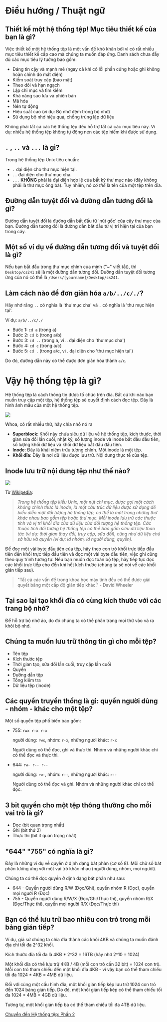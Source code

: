 # Điều hướng / Thuật ngữ

## Thiết kế một hệ thống tệp! Mục tiêu thiết kế của bạn là gì?
Việc thiết kế một hệ thống tệp là một vấn đề khó khăn bởi vì có rất nhiều mục tiêu thiết kế cấp cao mà chúng ta muốn đáp ứng. Danh sách chưa đầy đủ các mục tiêu lý tưởng bao gồm:

* Đáng tin cậy và mạnh mẽ (ngay cả khi có lỗi phần cứng hoặc ghi không hoàn chỉnh do mất điện)
* Kiểm soát truy cập (bảo mật)
* Theo dõi và hạn ngạch
* Lập chỉ mục và tìm kiếm
* Khả năng sao lưu và phiên bản
* Mã hóa
* Nén tự động
* Hiệu suất cao (ví dụ: Bộ nhớ đệm trong bộ nhớ)
* Sử dụng bộ nhớ hiệu quả, chống trùng lặp dữ liệu

Không phải tất cả các hệ thống tệp đều hỗ trợ tất cả các mục tiêu này. Ví dụ: nhiều hệ thống tệp không tự động nén các tệp hiếm khi được sử dụng.

## `.` , `..` và `...` là gì?
Trong hệ thống tệp Unix tiêu chuẩn: 
* `.` đại diện cho thư mục hiện tại.
* `..` đại diện cho thư mục cha.
* `...` **KHÔNG** phải là đại diện hợp lệ của bất kỳ thư mục nào (đây không phải là thư mục ông bà). Tuy nhiên, nó _có thể_ là tên của một tệp trên đĩa.

## Đường dẫn tuyệt đối và đường dẫn tương đối là gì?
Đường dẫn tuyệt đối là đường dẫn bắt đầu từ 'nút gốc' của cây thư mục của bạn. Đường dẫn tương đối là đường dẫn bắt đầu từ vị trí hiện tại của bạn trong cây.

## Một số ví dụ về đường dẫn tương đối và tuyệt đối là gì?
Nếu bạn bắt đầu trong thư mục chính của mình ("~" viết tắt), thì `Desktop/cs241` sẽ là một đường dẫn tương đối. Đường dẫn tuyệt đối tương ứng của nó có thể là `/Users/[yourname]/Desktop/cs241`.

## Làm cách nào để đơn giản hóa `a/b/../c/./`?
Hãy nhớ rằng `..` có nghĩa là 'thư mục cha' và `.` có nghĩa là 'thư mục hiện tại'.

Ví dụ: `a/b/../c/./`
- Bước 1: `cd a` (trong a)
- Bước 2: `cd b` (trong a/b)
- Bước 3: `cd ..` (trong a, vì .. đại diện cho 'thư mục cha')
- Bước 4: `cd c` (trong a/c)
- Bước 5: `cd .` (trong a/c, vì . đại diện cho 'thư mục hiện tại')

Do đó, đường dẫn này có thể được đơn giản hóa thành `a/c`.

# Vậy hệ thống tệp là gì?

Hệ thống tệp là cách thông tin được tổ chức trên đĩa. Bất cứ khi nào bạn muốn truy cập một tệp, hệ thống tệp sẽ quyết định cách đọc tệp. Đây là hình ảnh mẫu của một hệ thống tệp.

![](http://tinf2.vub.ac.be/~dvermeir/manual/uintro/disk.gif)

Whoa, có rất nhiều thứ, hãy chia nhỏ nó ra
* **Superblock**: Khối này chứa siêu dữ liệu về hệ thống tệp, kích thước, thời gian sửa đổi lần cuối, nhật ký, số lượng inode và inode bắt đầu đầu tiên, số lượng khối dữ liệu và khối dữ liệu bắt đầu đầu tiên.
* **Inode**: Đây là khái niệm trừu tượng chính. Một inode là một tệp. 
* **Khối đĩa**: Đây là nơi dữ liệu được lưu trữ. Nội dung thực tế của tệp.

## Inode lưu trữ nội dung tệp như thế nào?
![](https://classes.soe.ucsc.edu/cmps111/Fall08/inode_with_signatures.jpg)

Từ [Wikipedia](http://en.wikipedia.org/wiki/Inode):

> *Trong hệ thống tệp kiểu Unix, một nút chỉ mục, được gọi một cách không chính thức là inode, là một cấu trúc dữ liệu được sử dụng để biểu diễn một đối tượng hệ thống tệp, có thể là một trong những thứ khác nhau bao gồm tệp hoặc thư mục. Mỗi inode lưu trữ các thuộc tính và vị trí khối đĩa của dữ liệu của đối tượng hệ thống tệp. Các thuộc tính đối tượng hệ thống tệp có thể bao gồm siêu dữ liệu thao tác (ví dụ: thời gian thay đổi, truy cập, sửa đổi), cũng như dữ liệu chủ sở hữu và quyền (ví dụ: id nhóm, id người dùng, quyền).*

Để đọc một vài byte đầu tiên của tệp, hãy theo con trỏ khối trực tiếp đầu tiên đến khối trực tiếp đầu tiên và đọc một vài byte đầu tiên, việc ghi cũng theo quy trình tương tự. Nếu bạn muốn đọc toàn bộ tệp, hãy tiếp tục đọc các khối trực tiếp cho đến khi hết kích thước (chúng ta sẽ nói về các khối gián tiếp sau).

> "Tất cả các vấn đề trong khoa học máy tính đều có thể được giải quyết bằng một cấp độ gián tiếp khác." - David Wheeler

## Tại sao lại tạo khối đĩa có cùng kích thước với các trang bộ nhớ?
Để hỗ trợ bộ nhớ ảo, do đó chúng ta có thể phân trang mọi thứ vào và ra khỏi bộ nhớ.

## Chúng ta muốn lưu trữ thông tin gì cho mỗi tệp?
* Tên tệp
* Kích thước tệp
* Thời gian tạo, sửa đổi lần cuối, truy cập lần cuối
* Quyền
* Đường dẫn tệp
* Tổng kiểm tra
* Dữ liệu tệp (inode)

## Các quyền truyền thống là gì: quyền người dùng - nhóm - khác cho một tệp?
Một số quyền tệp phổ biến bao gồm:
* 755: `rwx r-x r-x`

  người dùng: `rwx`, nhóm: `r-x`, những người khác: `r-x`

  Người dùng có thể đọc, ghi và thực thi. Nhóm và những người khác chỉ có thể đọc và thực thi.
* 644: `rw- r-- r--`

  người dùng: `rw-`, nhóm: `r--`, những người khác: `r--`

  Người dùng có thể đọc và ghi. Nhóm và những người khác chỉ có thể đọc.

## 3 bit quyền cho một tệp thông thường cho mỗi vai trò là gì?
* Đọc (bit quan trọng nhất)  
* Ghi (bit thứ 2)  
* Thực thi (bit ít quan trọng nhất)

## "644" "755" có nghĩa là gì?
Đây là những ví dụ về quyền ở định dạng bát phân (cơ số 8). Mỗi chữ số bát phân tương ứng với một vai trò khác nhau (người dùng, nhóm, mọi người).

Chúng ta có thể đọc quyền ở định dạng bát phân như sau:  
* 644 - Quyền người dùng R/W (Đọc/Ghi), quyền nhóm R (Đọc), quyền mọi người R (Đọc)
* 755 - Quyền người dùng R/W/X (Đọc/Ghi/Thực thi), quyền nhóm R/X (Đọc/Thực thi), quyền mọi người R/X (Đọc/Thực thi)

## Bạn có thể lưu trữ bao nhiêu con trỏ trong mỗi bảng gián tiếp? 
Ví dụ, giả sử chúng ta chia đĩa thành các khối 4KB và chúng ta muốn đánh địa chỉ tối đa 2^32 khối.

Kích thước đĩa tối đa là 4KB * 2^32 = 16TB (hãy nhớ 2^10 = 1024)

Một khối đĩa có thể lưu trữ 4KB / 4B (mỗi con trỏ cần 32 bit) = 1024 con trỏ. Mỗi con trỏ tham chiếu đến một khối đĩa 4KB - vì vậy bạn có thể tham chiếu tối đa 1024 * 4KB = 4MB dữ liệu.

Đối với cùng một cấu hình đĩa, một khối gián tiếp kép lưu trữ 1024 con trỏ đến 1024 bảng gián tiếp. Do đó, một khối gián tiếp kép có thể tham chiếu tối đa 1024 * 4MB = 4GB dữ liệu.

Tương tự, một khối gián tiếp ba có thể tham chiếu tối đa 4TB dữ liệu.

[Chuyển đến Hệ thống tệp: Phần 2](https://github.com/angrave/SystemProgramming/wiki/File-System,-Part-2:-Files-are-inodes)

